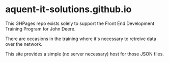 # aquent-it-solutions.github.io

This GHPages repo exists solely to support the Front End Development Training Program for John Deere. 

There are occasions in the training where it's necessary to retreive data over the network. 

This site provides a simple (no server necessary) host for those JSON files.

